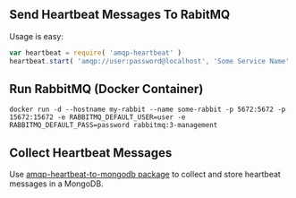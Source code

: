 ## Send Heartbeat Messages To RabitMQ

Usage is easy:

```javascript
var heartbeat = require( 'amqp-heartbeat' )
heartbeat.start( 'amqp://user:password@localhost', 'Some Service Name' )
```
 
## Run RabbitMQ (Docker Container)

    docker run -d --hostname my-rabbit --name some-rabbit -p 5672:5672 -p 15672:15672 -e RABBITMQ_DEFAULT_USER=user -e RABBITMQ_DEFAULT_PASS=password rabbitmq:3-management
    
## Collect Heartbeat Messages

Use [amqp-heartbeat-to-mongodb package](https://www.npmjs.com/package/amqp-heartbeat-to-mongodb) 
to collect and store heartbeat messages in a MongoDB. 
 